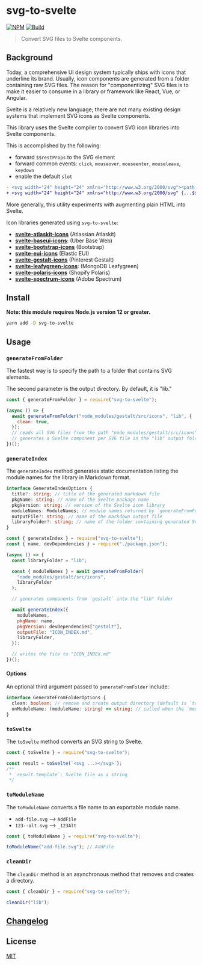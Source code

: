 # svg-to-svelte

[![NPM][npm]][npm-url]
[![Build][build]][build-badge]

> Convert SVG files to Svelte components.

## Background

Today, a comprehensive UI design system typically ships with icons that underline its brand. Usually, icon components are generated from a folder containing raw SVG files. The reason for "componentizing" SVG files is to make it easier to consume in a library or framework like React, Vue, or Angular.

Svelte is a relatively new language; there are not many existing design systems that implement SVG icons as Svelte components.

This library uses the Svelte compiler to convert SVG icon libraries into Svelte components.

This is accomplished by the following:

- forward `$$restProps` to the SVG element
- forward common events: `click`, `mouseover`, `mouseenter`, `mouseleave`, `keydown`
- enable the default `slot`

```diff
- <svg width="24" height="24" xmlns="http://www.w3.org/2000/svg"><path d="M17 1a3 3 0 0 1 3 3v16a3 3 0 0 1-3 3H7a3 3 0 0 1-3-3V4a3 3 0 0 1 3-3h10zM7 20h10v-4H7v4z" fill="#767676" fill-rule="evenodd"/></svg>
+ <svg width="24" height="24" xmlns="http://www.w3.org/2000/svg" {...$$restProps} on:click on:mouseover on:mouseenter on:mouseleave on:keydown><slot /><path d="M17 1a3 3 0 0 1 3 3v16a3 3 0 0 1-3 3H7a3 3 0 0 1-3-3V4a3 3 0 0 1 3-3h10zM7 20h10v-4H7v4z" fill="#767676" fill-rule="evenodd" /></svg>
```

More generally, this utility experiments with augmenting plain HTML into Svelte.

Icon libraries generated using `svg-to-svelte`:

- **[svelte-atlaskit-icons](https://github.com/metonym/svelte-atlaskit-icons)** (Atlassian Atlaskit)
- **[svelte-baseui-icons](https://github.com/metonym/svelte-baseui-icons)**: (Uber Base Web)
- **[svelte-bootstrap-icons](https://github.com/metonym/svelte-bootstrap-icons)** (Bootstrap)
- **[svelte-eui-icons](https://github.com/metonym/svelte-eui-icons)** (Elastic EUI)
- **[svelte-gestalt-icons](https://github.com/metonym/svelte-gestalt-icons)** (Pinterest Gestalt)
- **[svelte-leafygreen-icons](https://github.com/metonym/svelte-leafygreen-icons)**: (MongoDB Leafygreen)
- **[svelte-polaris-icons](https://github.com/metonym/svelte-polaris-icons)** (Shopify Polaris)
- **[svelte-spectrum-icons](https://github.com/metonym/svelte-spectrum-icons)** (Adobe Spectrum)

## Install

**Note: this module requires Node.js version 12 or greater.**

```bash
yarn add -D svg-to-svelte
```

## Usage

### `generateFromFolder`

The fastest way is to specify the path to a folder that contains SVG elements.

The second parameter is the output directory. By default, it is "lib."

```js
const { generateFromFolder } = require("svg-to-svelte");

(async () => {
  await generateFromFolder("node_modules/gestalt/src/icons", "lib", {
    clean: true,
  });
  // reads all SVG files from the path "node_modules/gestalt/src/icons"
  // generates a Svelte component per SVG file in the "lib" output folder
})();
```

### `generateIndex`

The `generateIndex` method generates static documentation listing the module names for the library in Markdown format.

```ts
interface GenerateIndexOptions {
  title?: string; // title of the generated markdown file
  pkgName: string; // name of the Svelte package name
  pkgVersion: string; // version of the Svelte icon library
  moduleNames: ModuleNames; // module names returned by `generateFromFolder`
  outputFile?: string; // name of the markdown output file
  libraryFolder?: string; // name of the folder containing generated Svelte components
}
```

```js
const { generateIndex } = require("svg-to-svelte");
const { name, devDependencies } = require("./package.json");

(async () => {
  const libraryFolder = "lib";

  const { moduleNames } = await generateFromFolder(
    "node_modules/gestalt/src/icons",
    libraryFolder
  );

  // generates components from `gestalt` into the "lib" folder

  await generateIndex({
    moduleNames,
    pkgName: name,
    pkgVersion: devDependencies["gestalt"],
    outputFile: "ICON_INDEX.md",
    libraryFolder,
  });

  // writes the file to "ICON_INDEX.md"
})();
```

#### Options

An optional third argument passed to `generateFromFolder` include:

```ts
interface GenerateFromFolderOptions {
  clean: boolean; // remove and create output directory (default is `true`)
  onModuleName: (moduleName: string) => string; // called when the `moduleName` is created
}
```

### `toSvelte`

The `toSvelte` method converts an SVG string to Svelte.

```js
const { toSvelte } = require("svg-to-svelte");

const result = toSvelte(`<svg ...></svg>`);
/**
 * `result.template`: Svelte file as a string
 */
```

### `toModuleName`

The `toModuleName` converts a file name to an exportable module name.

- `add-file.svg` --> `AddFile`
- `123--alt.svg` --> `_123Alt`

```ts
const { toModuleName } = require("svg-to-svelte");

toModuleName("add-file.svg"); // AddFile
```

### `cleanDir`

The `cleanDir` method is an asynchronous method that removes and creates a directory.

```ts
const { cleanDir } = require("svg-to-svelte");

cleanDir("lib");
```

## [Changelog](CHANGELOG.md)

## License

[MIT](LICENSE)

[npm]: https://img.shields.io/npm/v/svg-to-svelte.svg?color=blue
[npm-url]: https://npmjs.com/package/svg-to-svelte
[build]: https://travis-ci.com/metonym/svg-to-svelte.svg?branch=master
[build-badge]: https://travis-ci.com/metonym/svg-to-svelte
